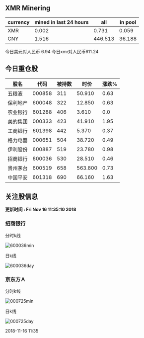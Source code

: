 ## XMR Minering

|currency|mined in last 24 hours|all|in pool|
|---|---|---|---|
|XMR|0.002|0.731|0.059|
|CNY|1.516|446.513|36.188|

今日美元对人民币 6.94	今日xmr对人民币611.24


## 今日重仓股 

|股名|代码|被持数|时价|涨跌%|
|---|---|---|---|---|
|五粮液|000858|311|50.910|0.63|
|保利地产|600048|322|12.850|0.63|
|农业银行|601288|406|3.610|0.0|
|美的集团|000333|423|41.910|1.95|
|工商银行|601398|442|5.370|0.37|
|格力电器|000651|504|38.720|0.49|
|伊利股份|600887|519|23.780|0.98|
|招商银行|600036|530|28.510|0.46|
|贵州茅台|600519|658|563.800|0.73|
|中国平安|601318|690|66.160|1.63|

## 关注股信息
**更新时间 : Fri Nov 16 11:35:10 2018**
### 招商银行 
分时k线

![600036min](http://image.sinajs.cn/newchart/min/n/sh600036.gif)

日k线

![600036day](http://image.sinajs.cn/newchart/daily/n/sh600036.gif)

### 京东方Ａ 
分时k线

![000725min](http://image.sinajs.cn/newchart/min/n/sz000725.gif)

日k线

![000725day](http://image.sinajs.cn/newchart/daily/n/sz000725.gif)

2018-11-16 11:35